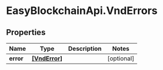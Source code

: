 # EasyBlockchainApi.VndErrors

## Properties
Name | Type | Description | Notes
------------ | ------------- | ------------- | -------------
**error** | [**[VndError]**](VndError.md) |  | [optional] 


